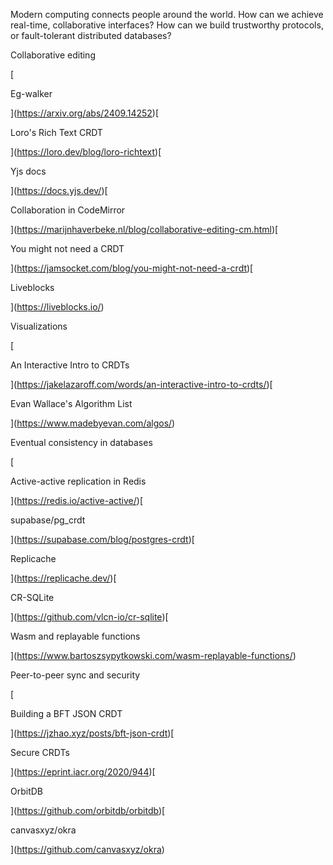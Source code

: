 Modern computing connects people around the world. How can we achieve real-time, collaborative interfaces? How can we build trustworthy protocols, or fault-tolerant distributed databases?

Collaborative editing

[

Eg-walker

](https://arxiv.org/abs/2409.14252)[

Loro's Rich Text CRDT

](https://loro.dev/blog/loro-richtext)[

Yjs docs

](https://docs.yjs.dev/)[

Collaboration in CodeMirror

](https://marijnhaverbeke.nl/blog/collaborative-editing-cm.html)[

You might not need a CRDT

](https://jamsocket.com/blog/you-might-not-need-a-crdt)[

Liveblocks

](https://liveblocks.io/)

Visualizations

[

An Interactive Intro to CRDTs

](https://jakelazaroff.com/words/an-interactive-intro-to-crdts/)[

Evan Wallace's Algorithm List

](https://www.madebyevan.com/algos/)

Eventual consistency in databases

[

Active-active replication in Redis

](https://redis.io/active-active/)[

supabase/pg_crdt

](https://supabase.com/blog/postgres-crdt)[

Replicache

](https://replicache.dev/)[

CR-SQLite

](https://github.com/vlcn-io/cr-sqlite)[

Wasm and replayable functions

](https://www.bartoszsypytkowski.com/wasm-replayable-functions/)

Peer-to-peer sync and security

[

Building a BFT JSON CRDT

](https://jzhao.xyz/posts/bft-json-crdt)[

Secure CRDTs

](https://eprint.iacr.org/2020/944)[

OrbitDB

](https://github.com/orbitdb/orbitdb)[

canvasxyz/okra

](https://github.com/canvasxyz/okra)